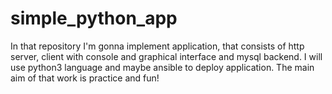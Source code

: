 # simple_python_app
In that repository I'm gonna implement application, that consists of http server, client with console and graphical interface and mysql backend. I will use python3 language and maybe ansible to deploy application. The main aim of that work is practice and fun!
